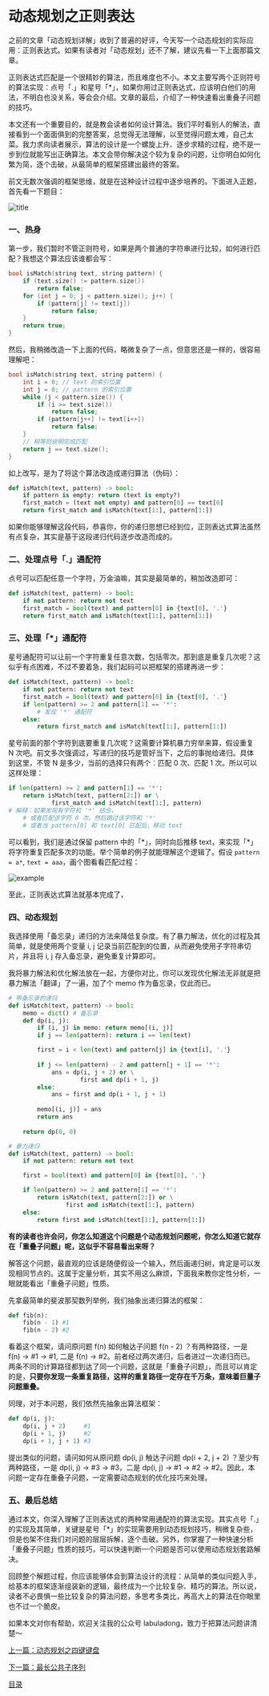 # 动态规划之正则表达

之前的文章「动态规划详解」收到了普遍的好评，今天写一个动态规划的实际应用：正则表达式。如果有读者对「动态规划」还不了解，建议先看一下上面那篇文章。

正则表达式匹配是一个很精妙的算法，而且难度也不小。本文主要写两个正则符号的算法实现：点号「.」和星号「*」，如果你用过正则表达式，应该明白他们的用法，不明白也没关系，等会会介绍。文章的最后，介绍了一种快速看出重叠子问题的技巧。

本文还有一个重要目的，就是教会读者如何设计算法。我们平时看别人的解法，直接看到一个面面俱到的完整答案，总觉得无法理解，以至觉得问题太难，自己太菜。我力求向读者展示，算法的设计是一个螺旋上升、逐步求精的过程，绝不是一步到位就能写出正确算法。本文会带你解决这个较为复杂的问题，让你明白如何化繁为简，逐个击破，从最简单的框架搭建出最终的答案。

前文无数次强调的框架思维，就是在这种设计过程中逐步培养的。下面进入正题，首先看一下题目：

![title](../pictures/%E6%AD%A3%E5%88%99/title.png)

### 一、热身

第一步，我们暂时不管正则符号，如果是两个普通的字符串进行比较，如何进行匹配？我想这个算法应该谁都会写：

```cpp
bool isMatch(string text, string pattern) {
    if (text.size() != pattern.size()) 
        return false;
    for (int j = 0; j < pattern.size(); j++) {
        if (pattern[j] != text[j])
            return false;
    }
    return true;
}
```

然后，我稍微改造一下上面的代码，略微复杂了一点，但意思还是一样的，很容易理解吧：

```cpp
bool isMatch(string text, string pattern) {
    int i = 0; // text 的索引位置
    int j = 0; // pattern 的索引位置
    while (j < pattern.size()) {
        if (i >= text.size()) 
            return false;
        if (pattern[j++] != text[i++])
            return false;
    }
    // 相等则说明完成匹配
    return j == text.size();
}
```

如上改写，是为了将这个算法改造成递归算法（伪码）：

```python
def isMatch(text, pattern) -> bool:
    if pattern is empty: return (text is empty?)
    first_match = (text not empty) and pattern[0] == text[0]
    return first_match and isMatch(text[1:], pattern[1:])
```

如果你能够理解这段代码，恭喜你，你的递归思想已经到位，正则表达式算法虽然有点复杂，其实是基于这段递归代码逐步改造而成的。

### 二、处理点号「.」通配符

点号可以匹配任意一个字符，万金油嘛，其实是最简单的，稍加改造即可：

```python
def isMatch(text, pattern) -> bool:
    if not pattern: return not text
    first_match = bool(text) and pattern[0] in {text[0], '.'}
    return first_match and isMatch(text[1:], pattern[1:])
```

### 三、处理「*」通配符

星号通配符可以让前一个字符重复任意次数，包括零次。那到底是重复几次呢？这似乎有点困难，不过不要着急，我们起码可以把框架的搭建再进一步：

```python
def isMatch(text, pattern) -> bool:
    if not pattern: return not text
    first_match = bool(text) and pattern[0] in {text[0], '.'}
    if len(pattern) >= 2 and pattern[1] == '*':
        # 发现 '*' 通配符
    else:
        return first_match and isMatch(text[1:], pattern[1:])
```

星号前面的那个字符到底要重复几次呢？这需要计算机暴力穷举来算，假设重复 N 次吧。前文多次强调过，写递归的技巧是管好当下，之后的事抛给递归。具体到这里，不管 N 是多少，当前的选择只有两个：匹配 0 次、匹配 1 次。所以可以这样处理：

```py
if len(pattern) >= 2 and pattern[1] == '*':
    return isMatch(text, pattern[2:]) or \
            first_match and isMatch(text[1:], pattern)
# 解释：如果发现有字符和 '*' 结合，
    # 或者匹配该字符 0 次，然后跳过该字符和 '*'
    # 或者当 pattern[0] 和 text[0] 匹配后，移动 text
```
可以看到，我们是通过保留 pattern 中的「\*」，同时向后推移 text，来实现「*」将字符重复匹配多次的功能。举个简单的例子就能理解这个逻辑了。假设 `pattern = a*`, `text = aaa`，画个图看看匹配过程：

![example](../pictures/%E6%AD%A3%E5%88%99/example.png)

至此，正则表达式算法就基本完成了，

### 四、动态规划

我选择使用「备忘录」递归的方法来降低复杂度。有了暴力解法，优化的过程及其简单，就是使用两个变量 i, j 记录当前匹配到的位置，从而避免使用子字符串切片，并且将 i, j 存入备忘录，避免重复计算即可。

我将暴力解法和优化解法放在一起，方便你对比，你可以发现优化解法无非就是把暴力解法「翻译」了一遍，加了个 memo 作为备忘录，仅此而已。

```py
# 带备忘录的递归
def isMatch(text, pattern) -> bool:
    memo = dict() # 备忘录
    def dp(i, j):
        if (i, j) in memo: return memo[(i, j)]
        if j == len(pattern): return i == len(text)

        first = i < len(text) and pattern[j] in {text[i], '.'}
        
        if j <= len(pattern) - 2 and pattern[j + 1] == '*':
            ans = dp(i, j + 2) or \
                    first and dp(i + 1, j)
        else:
            ans = first and dp(i + 1, j + 1)
            
        memo[(i, j)] = ans
        return ans
    
    return dp(0, 0)

# 暴力递归
def isMatch(text, pattern) -> bool:
    if not pattern: return not text

    first = bool(text) and pattern[0] in {text[0], '.'}

    if len(pattern) >= 2 and pattern[1] == '*':
        return isMatch(text, pattern[2:]) or \
                first and isMatch(text[1:], pattern)
    else:
        return first and isMatch(text[1:], pattern[1:])
```

**有的读者也许会问，你怎么知道这个问题是个动态规划问题呢，你怎么知道它就存在「重叠子问题」呢，这似乎不容易看出来呀？**

解答这个问题，最直观的应该是随便假设一个输入，然后画递归树，肯定是可以发现相同节点的。这属于定量分析，其实不用这么麻烦，下面我来教你定性分析，一眼就能看出「重叠子问题」性质。

先拿最简单的斐波那契数列举例，我们抽象出递归算法的框架：

```py
def fib(n):
    fib(n - 1) #1
    fib(n - 2) #2
```

看着这个框架，请问原问题 f(n) 如何触达子问题 f(n - 2) ？有两种路径，一是 f(n) -> #1 -> #1, 二是 f(n) -> #2。前者经过两次递归，后者进过一次递归而已。两条不同的计算路径都到达了同一个问题，这就是「重叠子问题」，而且可以肯定的是，**只要你发现一条重复路径，这样的重复路径一定存在千万条，意味着巨量子问题重叠。**

同理，对于本问题，我们依然先抽象出算法框架：

```py
def dp(i, j):
    dp(i, j + 2)     #1
    dp(i + 1, j)     #2
    dp(i + 1, j + 1) #3
```

提出类似的问题，请问如何从原问题 dp(i, j) 触达子问题 dp(i + 2, j + 2) ？至少有两种路径，一是 dp(i, j) -> #3 -> #3，二是 dp(i, j) -> #1 -> #2 -> #2。因此，本问题一定存在重叠子问题，一定需要动态规划的优化技巧来处理。

### 五、最后总结

通过本文，你深入理解了正则表达式的两种常用通配符的算法实现。其实点号「.」的实现及其简单，关键是星号「*」的实现需要用到动态规划技巧，稍微复杂些，但是也架不住我们对问题的层层拆解，逐个击破。另外，你掌握了一种快速分析「重叠子问题」性质的技巧，可以快速判断一个问题是否可以使用动态规划套路解决。

回顾整个解题过程，你应该能够体会到算法设计的流程：从简单的类似问题入手，给基本的框架逐渐组装新的逻辑，最终成为一个比较复杂、精巧的算法。所以说，读者不必畏惧一些比较复杂的算法问题，多思考多类比，再高大上的算法在你眼里也不过一个脆皮。

如果本文对你有帮助，欢迎关注我的公众号 labuladong，致力于把算法问题讲清楚～



[上一篇：动态规划之四键键盘](../动态规划系列/动态规划之四键键盘.md)

[下一篇：最长公共子序列](../动态规划系列/最长公共子序列.md)

[目录](../README.md#目录)